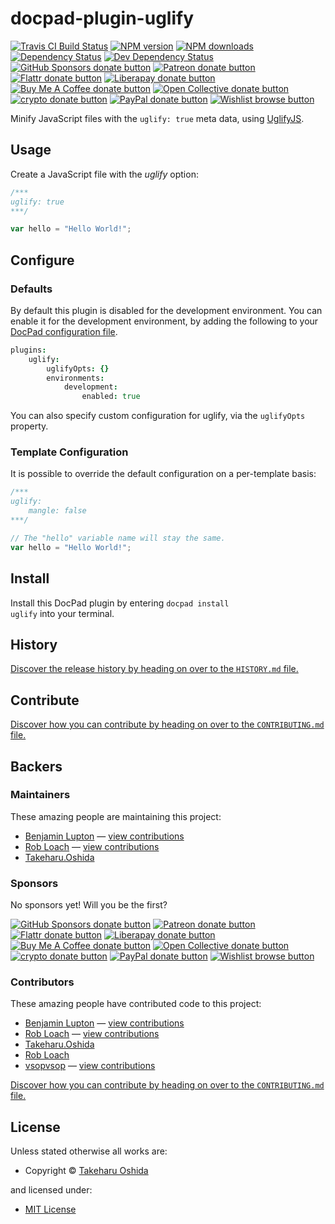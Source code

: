 <!-- TITLE/ -->

<h1>docpad-plugin-uglify</h1>

<!-- /TITLE -->


<!-- BADGES/ -->

<span class="badge-travisci"><a href="http://travis-ci.org/docpad/docpad-plugin-uglify" title="Check this project's build status on TravisCI"><img src="https://img.shields.io/travis/docpad/docpad-plugin-uglify/master.svg" alt="Travis CI Build Status" /></a></span>
<span class="badge-npmversion"><a href="https://npmjs.org/package/docpad-plugin-uglify" title="View this project on NPM"><img src="https://img.shields.io/npm/v/docpad-plugin-uglify.svg" alt="NPM version" /></a></span>
<span class="badge-npmdownloads"><a href="https://npmjs.org/package/docpad-plugin-uglify" title="View this project on NPM"><img src="https://img.shields.io/npm/dm/docpad-plugin-uglify.svg" alt="NPM downloads" /></a></span>
<span class="badge-daviddm"><a href="https://david-dm.org/docpad/docpad-plugin-uglify" title="View the status of this project's dependencies on DavidDM"><img src="https://img.shields.io/david/docpad/docpad-plugin-uglify.svg" alt="Dependency Status" /></a></span>
<span class="badge-daviddmdev"><a href="https://david-dm.org/docpad/docpad-plugin-uglify#info=devDependencies" title="View the status of this project's development dependencies on DavidDM"><img src="https://img.shields.io/david/dev/docpad/docpad-plugin-uglify.svg" alt="Dev Dependency Status" /></a></span>
<br class="badge-separator" />
<span class="badge-githubsponsors"><a href="https://github.com/sponsors/balupton" title="Donate to this project using GitHub Sponsors"><img src="https://img.shields.io/badge/github-donate-yellow.svg" alt="GitHub Sponsors donate button" /></a></span>
<span class="badge-patreon"><a href="https://patreon.com/bevry" title="Donate to this project using Patreon"><img src="https://img.shields.io/badge/patreon-donate-yellow.svg" alt="Patreon donate button" /></a></span>
<span class="badge-flattr"><a href="https://flattr.com/profile/balupton" title="Donate to this project using Flattr"><img src="https://img.shields.io/badge/flattr-donate-yellow.svg" alt="Flattr donate button" /></a></span>
<span class="badge-liberapay"><a href="https://liberapay.com/bevry" title="Donate to this project using Liberapay"><img src="https://img.shields.io/badge/liberapay-donate-yellow.svg" alt="Liberapay donate button" /></a></span>
<span class="badge-buymeacoffee"><a href="https://buymeacoffee.com/balupton" title="Donate to this project using Buy Me A Coffee"><img src="https://img.shields.io/badge/buy%20me%20a%20coffee-donate-yellow.svg" alt="Buy Me A Coffee donate button" /></a></span>
<span class="badge-opencollective"><a href="https://opencollective.com/bevry" title="Donate to this project using Open Collective"><img src="https://img.shields.io/badge/open%20collective-donate-yellow.svg" alt="Open Collective donate button" /></a></span>
<span class="badge-crypto"><a href="https://bevry.me/crypto" title="Donate to this project using Cryptocurrency"><img src="https://img.shields.io/badge/crypto-donate-yellow.svg" alt="crypto donate button" /></a></span>
<span class="badge-paypal"><a href="https://bevry.me/paypal" title="Donate to this project using Paypal"><img src="https://img.shields.io/badge/paypal-donate-yellow.svg" alt="PayPal donate button" /></a></span>
<span class="badge-wishlist"><a href="https://bevry.me/wishlist" title="Buy an item on our wishlist for us"><img src="https://img.shields.io/badge/wishlist-donate-yellow.svg" alt="Wishlist browse button" /></a></span>

<!-- /BADGES -->


Minify JavaScript files with the `uglify: true` meta data, using [UglifyJS](https://github.com/mishoo/UglifyJS2).





## Usage

Create a JavaScript file with the *uglify* option:

``` javascript
/***
uglify: true
***/

var hello = "Hello World!";
```

## Configure

### Defaults

By default this plugin is disabled for the development environment. You can enable it for the development environment, by adding the following to your [DocPad configuration file](http://docpad.org/docs/config).

``` coffee
plugins:
	uglify:
		uglifyOpts: {}
		environments:
			development:
				enabled: true
```

You can also specify custom configuration for uglify, via the `uglifyOpts` property.

### Template Configuration

It is possible to override the default configuration on a per-template basis:

``` javascript
/***
uglify:
	mangle: false
***/

// The "hello" variable name will stay the same.
var hello = "Hello World!";
```

<!-- INSTALL/ -->

<h2>Install</h2>

Install this DocPad plugin by entering <code>docpad install uglify</code> into your terminal.

<!-- /INSTALL -->


<!-- HISTORY/ -->

<h2>History</h2>

<a href="https://github.com/docpad/docpad-plugin-uglify/blob/master/HISTORY.md#files">Discover the release history by heading on over to the <code>HISTORY.md</code> file.</a>

<!-- /HISTORY -->


<!-- CONTRIBUTE/ -->

<h2>Contribute</h2>

<a href="https://github.com/docpad/docpad-plugin-uglify/blob/master/CONTRIBUTING.md#files">Discover how you can contribute by heading on over to the <code>CONTRIBUTING.md</code> file.</a>

<!-- /CONTRIBUTE -->


<!-- BACKERS/ -->

<h2>Backers</h2>

<h3>Maintainers</h3>

These amazing people are maintaining this project:

<ul><li><a href="https://github.com/balupton">Benjamin Lupton</a> — <a href="https://github.com/docpad/docpad-plugin-uglify/commits?author=balupton" title="View the GitHub contributions of Benjamin Lupton on repository docpad/docpad-plugin-uglify">view contributions</a></li>
<li><a href="https://github.com/robloach">Rob Loach</a> — <a href="https://github.com/docpad/docpad-plugin-uglify/commits?author=robloach" title="View the GitHub contributions of Rob Loach on repository docpad/docpad-plugin-uglify">view contributions</a></li>
<li><a href="http://georgeosddev.github.io/">Takeharu.Oshida</a></li></ul>

<h3>Sponsors</h3>

No sponsors yet! Will you be the first?

<span class="badge-githubsponsors"><a href="https://github.com/sponsors/balupton" title="Donate to this project using GitHub Sponsors"><img src="https://img.shields.io/badge/github-donate-yellow.svg" alt="GitHub Sponsors donate button" /></a></span>
<span class="badge-patreon"><a href="https://patreon.com/bevry" title="Donate to this project using Patreon"><img src="https://img.shields.io/badge/patreon-donate-yellow.svg" alt="Patreon donate button" /></a></span>
<span class="badge-flattr"><a href="https://flattr.com/profile/balupton" title="Donate to this project using Flattr"><img src="https://img.shields.io/badge/flattr-donate-yellow.svg" alt="Flattr donate button" /></a></span>
<span class="badge-liberapay"><a href="https://liberapay.com/bevry" title="Donate to this project using Liberapay"><img src="https://img.shields.io/badge/liberapay-donate-yellow.svg" alt="Liberapay donate button" /></a></span>
<span class="badge-buymeacoffee"><a href="https://buymeacoffee.com/balupton" title="Donate to this project using Buy Me A Coffee"><img src="https://img.shields.io/badge/buy%20me%20a%20coffee-donate-yellow.svg" alt="Buy Me A Coffee donate button" /></a></span>
<span class="badge-opencollective"><a href="https://opencollective.com/bevry" title="Donate to this project using Open Collective"><img src="https://img.shields.io/badge/open%20collective-donate-yellow.svg" alt="Open Collective donate button" /></a></span>
<span class="badge-crypto"><a href="https://bevry.me/crypto" title="Donate to this project using Cryptocurrency"><img src="https://img.shields.io/badge/crypto-donate-yellow.svg" alt="crypto donate button" /></a></span>
<span class="badge-paypal"><a href="https://bevry.me/paypal" title="Donate to this project using Paypal"><img src="https://img.shields.io/badge/paypal-donate-yellow.svg" alt="PayPal donate button" /></a></span>
<span class="badge-wishlist"><a href="https://bevry.me/wishlist" title="Buy an item on our wishlist for us"><img src="https://img.shields.io/badge/wishlist-donate-yellow.svg" alt="Wishlist browse button" /></a></span>

<h3>Contributors</h3>

These amazing people have contributed code to this project:

<ul><li><a href="https://github.com/balupton">Benjamin Lupton</a> — <a href="https://github.com/docpad/docpad-plugin-uglify/commits?author=balupton" title="View the GitHub contributions of Benjamin Lupton on repository docpad/docpad-plugin-uglify">view contributions</a></li>
<li><a href="https://github.com/robloach">Rob Loach</a> — <a href="https://github.com/docpad/docpad-plugin-uglify/commits?author=robloach" title="View the GitHub contributions of Rob Loach on repository docpad/docpad-plugin-uglify">view contributions</a></li>
<li><a href="http://georgeosddev.github.io/">Takeharu.Oshida</a></li>
<li><a href="http://robloach.net">Rob Loach</a></li>
<li><a href="https://github.com/vsopvsop">vsopvsop</a> — <a href="https://github.com/docpad/docpad-plugin-uglify/commits?author=vsopvsop" title="View the GitHub contributions of vsopvsop on repository docpad/docpad-plugin-uglify">view contributions</a></li></ul>

<a href="https://github.com/docpad/docpad-plugin-uglify/blob/master/CONTRIBUTING.md#files">Discover how you can contribute by heading on over to the <code>CONTRIBUTING.md</code> file.</a>

<!-- /BACKERS -->


<!-- LICENSE/ -->

<h2>License</h2>

Unless stated otherwise all works are:

<ul><li>Copyright &copy; <a href="http://georgeosddev.github.com">Takeharu Oshida</a></li></ul>

and licensed under:

<ul><li><a href="http://spdx.org/licenses/MIT.html">MIT License</a></li></ul>

<!-- /LICENSE -->
